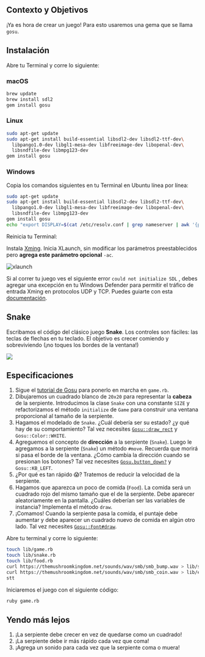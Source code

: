 ## Contexto y Objetivos

¡Ya es hora de crear un juego! Para esto usaremos una gema que se llama `gosu`.

## Instalación

Abre tu Terminal y corre lo siguiente:

### macOS

```bash
brew update
brew install sdl2
gem install gosu
```

### Linux

```bash
sudo apt-get update
sudo apt-get install build-essential libsdl2-dev libsdl2-ttf-dev\
  libpango1.0-dev libgl1-mesa-dev libfreeimage-dev libopenal-dev\
  libsndfile-dev libmpg123-dev
gem install gosu
```

### Windows

Copia los comandos siguientes en tu Terminal en Ubuntu línea por línea:
```bash
sudo apt-get update
sudo apt-get install build-essential libsdl2-dev libsdl2-ttf-dev\
  libpango1.0-dev libgl1-mesa-dev libfreeimage-dev libopenal-dev\
  libsndfile-dev libmpg123-dev
gem install gosu
echo "export DISPLAY=$(cat /etc/resolv.conf | grep nameserver | awk '{print $2}'):0" >> ~/.zshrc
```

Reinicia tu Terminal:

Instala  [Xming](https://sourceforge.net/projects/xming/).
Inicia XLaunch, sin modificar los parámetros preestablecidos pero **agrega este parámetro opcional** `-ac`.

![xlaunch](https://raw.githubusercontent.com/lewagon/fullstack-images/master/oop/xlaunch.jpg)

Si al correr tu juego ves el siguiente error `could not initialize SDL` , debes agregar una excepción en tu Windows Defender para permitir el tráfico de entrada Xming en protocolos UDP y TCP. Puedes guiarte con esta [documentación](https://docs.microsoft.com/en-us/windows/security/threat-protection/windows-firewall/create-an-inbound-port-rule).

## Snake

Escribamos el código del clásico juego **Snake**. Los controles son fáciles: las teclas de flechas en tu teclado. El objetivo es crecer comiendo y sobreviviendo (¡no toques los bordes de la ventana!)

![](http://g.recordit.co/Wu3KJw9Jd1.gif)

## Especificaciones

1. Sigue el [tutorial de Gosu](https://github.com/gosu/gosu/wiki/ruby-tutorial) para ponerlo en marcha en `game.rb`.
1. Dibujaremos un cuadrado blanco de `20x20` para representar la **cabeza** de la serpiente. Introducimos la clase `Snake` con una constante `SIZE` y refactorizamos el método `initialize` de `Game` para construir una ventana proporcional al tamaño de la serpiente.
1. Hagamos el modelado de `Snake`. ¿Cuál debería ser su estado? ¿y qué hay de su comportamiento? Tal vez necesites [`Gosu::draw_rect`](http://www.rubydoc.info/github/gosu/gosu/Gosu.draw_rect) y `Gosu::Color::WHITE`.
1. Agreguemos el concepto de **dirección** a la serpiente (`Snake`). Luego le agregamos a la serpiente (`Snake`) un método `#move`. Recuerda que morirá si pasa el borde de la ventana. ¿Cómo cambia la dirección cuando se presionan los botones? Tal vez necesites [`Gosu.button_down?`](http://www.rubydoc.info/github/gosu/gosu/Gosu#button_down%3F-class_method) y `Gosu::KB_LEFT`.
1. ¿Por qué es tan rápido 😱? Tratemos de reducir la velocidad de la serpiente.
1. Hagamos que aparezca un poco de comida (`Food`). La comida será un cuadrado rojo del mismo tamaño que el de la serpiente. Debe aparecer aleatoriamente en la pantalla. ¿Cuáles deberían ser las variables de instancia? Implementa el método `draw`.
1. ¡Comamos! Cuando la serpiente pasa la comida, el puntaje debe aumentar y debe aparecer un cuadrado nuevo de comida en algún otro lado. Tal vez necesites [`Gosu::Font#draw`](http://www.rubydoc.info/github/gosu/gosu/Gosu/Font).

Abre tu terminal y corre lo siguiente:

```bash
touch lib/game.rb
touch lib/snake.rb
touch lib/food.rb
curl https://themushroomkingdom.net/sounds/wav/smb/smb_bump.wav > lib/start.wav
curl https://themushroomkingdom.net/sounds/wav/smb/smb_coin.wav > lib/eat.wav
stt
```

Iniciaremos el juego con el siguiente código:

```bash
ruby game.rb
```

## Yendo más lejos
1. ¡La serpiente debe crecer en vez de quedarse como un cuadrado!
1. ¡La serpiente debe ir más rápido cada vez que coma!
1. ¡Agrega un sonido para cada vez que la serpiente coma o muera!
